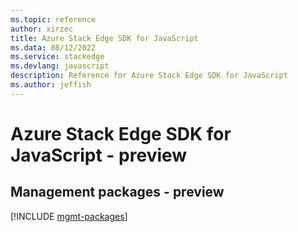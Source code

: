 ```yaml
---
ms.topic: reference
author: xirzec
title: Azure Stack Edge SDK for JavaScript
ms.data: 08/12/2022
ms.service: stackedge
ms.devlang: javascript
description: Reference for Azure Stack Edge SDK for JavaScript
ms.author: jeffish
---
```

# Azure Stack Edge SDK for JavaScript - preview

## Management packages - preview
[!INCLUDE [mgmt-packages](stack-edge-mgmt-index.md)]
